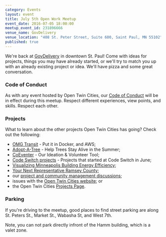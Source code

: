 ```yaml
---
category: Events
layout: event
title: July 5th Open Work Meetup
event_date: 2016-07-05 18:00:00
meetup_event_id: 231896666
venue_name: GovDelivery 
venue_location: "408 St. Peter Street, Suite 600, Saint Paul, MN 55102"
published: true 
---
```


We're back at [GovDelivery](http://www.govdelivery.com/) in downtown St. Paul! 
Come with ideas for projects, things you may have already started, or we'll try
to match you up with an already existing project or idea. We'll have pizza and 
some great conversation.

### Code of Conduct

As with any event hosted by Open Twin Cities, our [Code of Conduct](/about/code-of-conduct/) 
will be in effect during this meetup. Respect different experiences, view
points, and skills. Respect each other. 

### Projects

What to learn about the other projects Open Twin Cities has going? Check out 
the following:

- [OMG Transit](https://github.com/omgtransit/omgtransit/issues/1) - Put it in Docker, and AWS; 
- [Adopt-A-Tree](https://github.com/ballPointPenguin/adopt-a-tree) - Help Trees Stay Alive in the Summer;
- [CoEventer](https://github.com/campuscodefest/ccf/issues/74) - Our Ideation & Volunteer Tool;
- [Code Switch projects](http://www.opentwincities.org/2016/06/13/codeswitch-projects/) - Projects that started at Code Switch in June;
- [Visualizing Minneapolis Building Energy Efficiency](https://groups.google.com/forum/#!topic/twin-cities-brigade/fCqgHHATNw8);
- [Your Next Representative Ramsey County](https://groups.google.com/forum/#%21topic/twin-cities-brigade/SbX4B_Fhp7w);
- our [project and community management discussions](http://bit.ly/manageOTC);
- issues with the [Open Twin Cities website](https://github.com/OpenTwinCities/opentwincities.github.com); or 
- the Open Twin Cities [Projects Page](/projects).

### Parking

If you're driving to the meetup, good places to find street parking are along
St. Peters St., Market St., Wabasha St, and West 7th. 

Note, you can not park directly infront of the Hamm building, which is a valet 
zone. 
